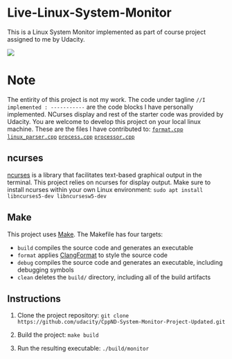# Live-Linux-System-Monitor

This is a Linux System Monitor implemented as part of course project assigned to me by Udacity. 

<img src="images/LiveLinuxMonitor.gif"/>

# Note
The entirity of this project is not my work. The code under tagline `//I implemented : -----------` are the code blocks I have personally implemented. NCurses display and rest of the starter code was provided by Udacity. You are welcome to develop this project on your local linux machine. 
These are the files I have contributed to:
[`format.cpp`](https://github.com/CPaladiya/09_Live_Linux_System_Monitor/blob/master/src/format.cpp)
[`linux_parser.cpp`](https://github.com/CPaladiya/09_Live_Linux_System_Monitor/blob/master/src/linux_parser.cpp)
[`process.cpp`](https://github.com/CPaladiya/09_Live_Linux_System_Monitor/blob/master/src/process.cpp)
[`processor.cpp`](https://github.com/CPaladiya/09_Live_Linux_System_Monitor/blob/master/src/processor.cpp)


## ncurses
[ncurses](https://www.gnu.org/software/ncurses/) is a library that facilitates text-based graphical output in the terminal. This project relies on ncurses for display output. Make sure to install ncurses within your own Linux environment: `sudo apt install libncurses5-dev libncursesw5-dev`

## Make
This project uses [Make](https://www.gnu.org/software/make/). The Makefile has four targets:
* `build` compiles the source code and generates an executable
* `format` applies [ClangFormat](https://clang.llvm.org/docs/ClangFormat.html) to style the source code
* `debug` compiles the source code and generates an executable, including debugging symbols
* `clean` deletes the `build/` directory, including all of the build artifacts

## Instructions

1. Clone the project repository: `git clone https://github.com/udacity/CppND-System-Monitor-Project-Updated.git`

2. Build the project: `make build`

3. Run the resulting executable: `./build/monitor`
